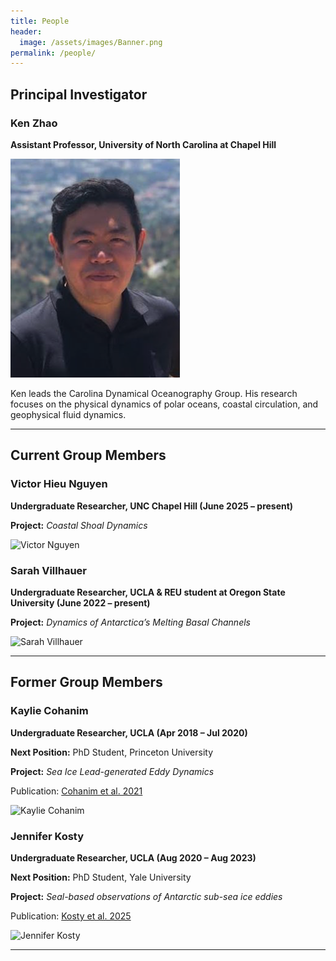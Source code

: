 ```yaml
---
title: People
header:
  image: /assets/images/Banner.png
permalink: /people/
---
```


<h2>Principal Investigator</h2>

<div class="person-block">
  <h3>Ken Zhao</h3>
  <p><strong>Assistant Professor, University of North Carolina at Chapel Hill</strong></p>
  <img src="../assets/images/Zhao_profile2.png" alt="Ken Zhao" class="profile-img">
  <p>Ken leads the Carolina Dynamical Oceanography Group. His research focuses on the physical dynamics of polar oceans, coastal circulation, and geophysical fluid dynamics.</p>
</div>

<hr>

<h2>Current Group Members</h2>

<div class="person-block">
  <h3>Victor Hieu Nguyen</h3>
  <p><strong>Undergraduate Researcher, UNC Chapel Hill (June 2025 – present)</strong></p>
  <p><strong>Project:</strong> <em>Coastal Shoal Dynamics</em></p>
  <img src="../assets/images/victor_photo.jpg" alt="Victor Nguyen" class="profile-img">
</div>

<div class="person-block">
  <h3>Sarah Villhauer</h3>
  <p><strong>Undergraduate Researcher, UCLA & REU student at Oregon State University (June 2022 – present)</strong></p>
  <p><strong>Project:</strong> <em>Dynamics of Antarctica’s Melting Basal Channels</em></p>
  <img src="../assets/images/sarah_photo.jpg" alt="Sarah Villhauer" class="profile-img">
</div>

<hr>

<h2>Former Group Members</h2>

<div class="person-block">
  <h3>Kaylie Cohanim</h3>
  <p><strong>Undergraduate Researcher, UCLA (Apr 2018 – Jul 2020)</strong></p>
  <p><strong>Next Position:</strong> PhD Student, Princeton University</p>
  <p><strong>Project:</strong> <em>Sea Ice Lead-generated Eddy Dynamics</em></p>
  <p>Publication: <a href="https://journals.ametsoc.org/view/journals/phoc/51/10/JPO-D-20-0169.1.xml">Cohanim et al. 2021</a></p>
  <img src="../assets/images/kaylie_photo.jpg" alt="Kaylie Cohanim" class="profile-img">
</div>

<div class="person-block">
  <h3>Jennifer Kosty</h3>
  <p><strong>Undergraduate Researcher, UCLA (Aug 2020 – Aug 2023)</strong></p>
  <p><strong>Next Position:</strong> PhD Student, Yale University</p>
  <p><strong>Project:</strong> <em>Seal-based observations of Antarctic sub-sea ice eddies</em></p>
  <p>Publication: <a href="https://agupubs.onlinelibrary.wiley.com/doi/pdfdirect/10.1029/2024JC021781">Kosty et al. 2025</a></p>
  <img src="../assets/images/jennifer_photo.jpg" alt="Jennifer Kosty" class="profile-img">
</div>

---

